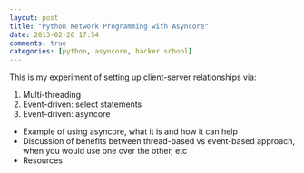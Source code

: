 ```yaml
---
layout: post
title: "Python Network Programming with Asyncore"
date: 2013-02-26 17:54
comments: true
categories: [python, asyncore, hacker school] 
---
```


This is my experiment of setting up client-server relationships via:
1. Multi-threading
2. Event-driven: select statements
3. Event-driven: asyncore

- Example of using asyncore, what it is and how it can help
- Discussion of benefits between thread-based vs event-based approach, when you would use one over the other, etc
- Resources
